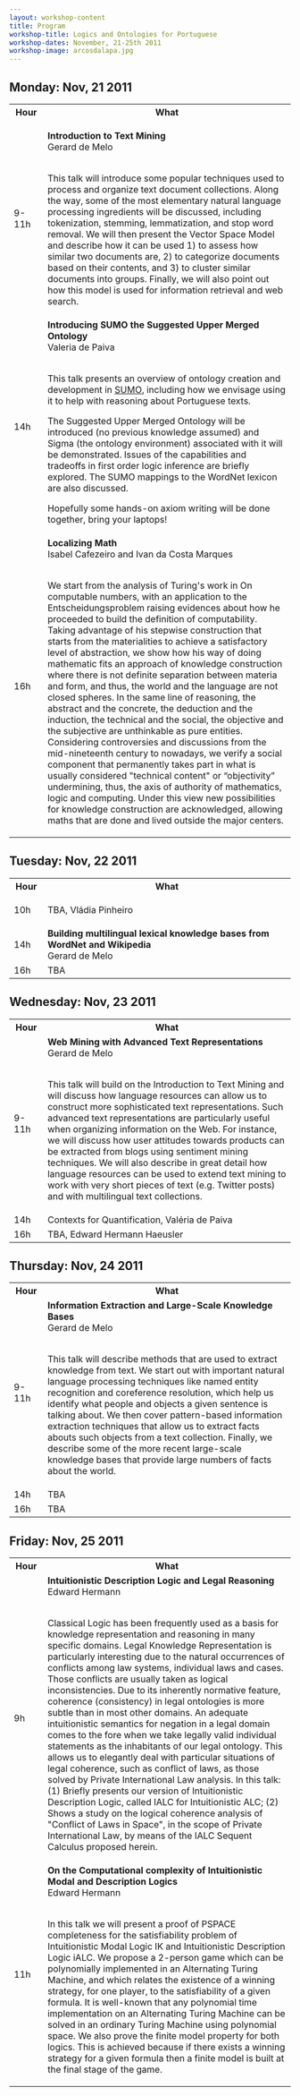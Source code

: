 ```yaml
---
layout: workshop-content
title: Program
workshop-title: Logics and Ontologies for Portuguese
workshop-dates: November, 21-25th 2011
workshop-image: arcosdalapa.jpg
---
```


## Monday: Nov, 21 2011

<table>
<th width="12%">Hour</th><th>What</th>
<tr><td>9-11h</td>
<td>

<b>Introduction to Text Mining</b>
<br/>Gerard de Melo<br/><br/>

This talk will introduce some popular techniques used to process and
organize text document collections.  Along the way, some of the most
elementary natural language processing ingredients will be discussed,
including tokenization, stemming, lemmatization, and stop word
removal. We will then present the Vector Space Model and describe how
it can be used 1) to assess how similar two documents are, 2) to
categorize documents based on their contents, and 3) to cluster
similar documents into groups. Finally, we will also point out how
this model is used for information retrieval and web search.
</td>
</tr>
<tr><td>14h</td>
<td>
<b>Introducing SUMO the Suggested Upper Merged Ontology</b><br/>
Valeria de Paiva<br/><br/>

<p>This talk presents an overview of ontology creation and development
in <a href="http://www.ontologyportal.org">SUMO</a>, including how we
envisage using it to help with reasoning about Portuguese texts.</p>

<p>The Suggested Upper Merged Ontology will be introduced (no previous
knowledge assumed) and Sigma (the ontology environment) associated
with it will be demonstrated.  Issues of the capabilities and
tradeoffs in first order logic inference are briefly explored.  The
SUMO mappings to the WordNet lexicon are also discussed.</p>

<p>Hopefully some hands-on axiom writing will be done together, bring
your laptops!</p>
</td></tr>
<tr><td>16h</td>
<td>
<b>Localizing Math</b><br/>
Isabel Cafezeiro and Ivan da Costa Marques<br/><br/>

We start from the analysis of Turing's work in On computable numbers,
with an application to the Entscheidungsproblem raising evidences
about how he proceeded to build the definition of computability.
Taking advantage of his stepwise construction that starts from the
materialities to achieve a satisfactory level of abstraction, we show
how his way of doing mathematic fits an approach of knowledge
construction where there is not definite  separation between materia
and form, and thus, the world and the language are not closed spheres.
In the same line of reasoning,  the abstract and the concrete, the
deduction and the induction, the technical and the social, the
objective and the subjective are unthinkable as pure entities.
Considering controversies and discussions from the mid-nineteenth
century to nowadays, we verify a social component that permanently
takes part in what is usually considered "technical content" or
“objectivity” undermining, thus, the axis of authority of mathematics,
logic and computing. Under this view new possibilities for knowledge
construction are acknowledged, allowing maths that are done and lived
outside the major centers.
</td></tr>
</table>

## Tuesday: Nov, 22 2011

<table>
<th width="12%">Hour</th><th>What</th>
<tr><td>10h</td>
<td>

TBA, Vládia Pinheiro

</td>
</tr>
<tr><td>14h</td>
<td>
<b>Building multilingual lexical knowledge bases from WordNet and Wikipedia</b><br/>
Gerard de Melo
</td></tr>
<tr><td>16h</td>
<td>
TBA
</td></tr>
</table>


## Wednesday: Nov, 23 2011

<table>
<th width="12%">Hour</th><th>What</th>
<tr><td>9-11h</td>
<td>
<b>Web Mining with Advanced Text Representations</b>
<br/>Gerard de Melo<br/><br/>

This talk will build on the Introduction to Text Mining and will
discuss how language resources can allow us to construct more
sophisticated text representations. Such advanced text representations
are particularly useful when organizing information on the Web. For
instance, we will discuss how user attitudes towards products can be
extracted from blogs using sentiment mining techniques. We will also
describe in great detail how language resources can be used to extend
text mining to work with very short pieces of text (e.g. Twitter
posts) and with multilingual text collections.
</td>
</tr>
<tr><td>14h</td>
<td>
Contexts for Quantification, Valéria de Paiva
</td></tr>
<tr><td>16h</td>
<td>
TBA, Edward Hermann Haeusler
</td></tr>
</table>

## Thursday: Nov, 24 2011

<table>
<th width="12%">Hour</th><th>What</th>
<tr><td>9-11h</td>
<td>
<b>Information Extraction and Large-Scale Knowledge Bases</b>
<br/>Gerard de Melo<br/><br/>

This talk will describe methods that are used to extract knowledge
from text. We start out with important natural language processing
techniques like named entity recognition and coreference resolution,
which help us identify what people and objects a given sentence is
talking about. We then cover pattern-based information extraction
techniques that allow us to extract facts abouts such objects from a
text collection. Finally, we describe some of the more recent
large-scale knowledge bases that provide large numbers of facts about
the world.
</td>
</tr>
<tr><td>14h</td>
<td>
TBA
</td></tr>
<tr><td>16h</td>
<td>
TBA
</td></tr>
</table>

## Friday: Nov, 25 2011

<table>
<th width="12%">Hour</th><th>What</th>
<tr><td>9h</td>
<td>
<b>Intuitionistic Description Logic and Legal Reasoning</b>
<br/>Edward Hermann<br/><br/>

Classical Logic has been frequently used as a basis for knowledge
representation and reasoning in many specific domains.  Legal
Knowledge Representation is particularly interesting due to the
natural occurrences of conflicts among law systems, individual laws
and cases. Those conflicts are usually taken as logical
inconsistencies. Due to its inherently normative feature, coherence
(consistency) in legal ontologies is more subtle than in most other
domains. An adequate intuitionistic semantics for negation in a legal
domain comes to the fore when we take legally valid individual
statements as the inhabitants of our legal ontology. This allows us to
elegantly deal with particular situations of legal coherence, such as
conflict of laws, as those solved by Private International Law
analysis. In this talk: (1) Briefly presents our version of
Intuitionistic Description Logic, called IALC for Intuitionistic ALC;
(2) Shows a study on the logical coherence analysis of "Conflict of
Laws in Space", in the scope of Private International Law, by means of
the IALC Sequent Calculus proposed herein.

</td>
</tr>
<tr><td>11h</td>
<td>
<b>On the Computational complexity of Intuitionistic Modal and
Description Logics</b>
<br/>
Edward Hermann<br/><br/>

In this talk we will present a proof of PSPACE completeness for the
satisfiability problem of Intuitionistic Modal Logic IK and
Intuitionistic Description Logic iALC. We propose a 2-person
game which can be polynomially implemented in an Alternating Turing
Machine, and which relates the existence of a winning strategy, for
one player, to the satisfiability of a given formula. It is
well-known that any polynomial time implementation on an Alternating
Turing Machine can be solved in an ordinary Turing Machine using
polynomial space. We also prove the finite model property for both
logics. This is achieved because if there exists a winning strategy
for a given formula then a finite model is built at the final stage
of the game.

</td></tr>
</table>

